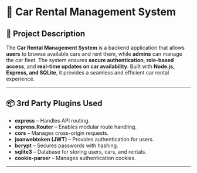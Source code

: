 # 🚗 Car Rental Management System

## 📌 Project Description
The **Car Rental Management System** is a backend application that allows **users** to browse available cars and rent them, while **admins** can manage the car fleet. The system ensures **secure authentication**, **role-based access**, and **real-time updates on car availability**. Built with **Node.js, Express, and SQLite**, it provides a seamless and efficient car rental experience.

---

## 📦 3rd Party Plugins Used
- **express** – Handles API routing.
- **express.Router** – Enables modular route handling.
- **cors** – Manages cross-origin requests.
- **jsonwebtoken (JWT)** – Provides authentication for users.
- **bcrypt** – Secures passwords with hashing.
- **sqlite3** – Database for storing users, cars, and rentals.
- **cookie-parser** – Manages authentication cookies.

---
